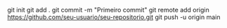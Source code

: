 git init
git add .
git commit -m "Primeiro commit"
git remote add origin https://github.com/seu-usuario/seu-repositorio.git
git push -u origin main

